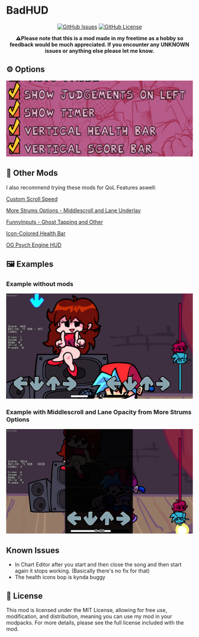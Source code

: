 # BadHUD

<p align="center">
  <a href="https://github.com/Starexify/BadHUD/issues"><img alt="GitHub Issues" src="https://img.shields.io/github/issues/Starexify/BadHUD?style=for-the-badge&color=96000C"></a>
  <a href="https://github.com/Starexify/BadHUD/blob/main/LICENSE"><img alt="GitHub License" src="https://img.shields.io/github/license/Starexify/BadHUD?style=for-the-badge&color=96000C"></a>
</p>

<p align="center">
    <strong>
        ⚠️Please note that this is a mod made in my freetime as a hobby so feedback would be much appreciated. If you encounter any UNKNOWN issues or anything else please let me know.
    </strong>
</p>

## ⚙️ Options

![Options](https://github.com/Starexify/Starexify/blob/main/resources/BadHUD/BadHUD-Options.png?raw=true)

## 🧩 Other Mods

I also recommend trying these mods for QoL Features aswell:

[Custom Scroll Speed](https://gamebanana.com/mods/511039)

[More Strums Options - Middlescroll and Lane Underlay](https://gamebanana.com/mods/519686)

[FunnyInputs - Ghost Tapping and Other](https://gamebanana.com/mods/519072)

[Icon-Colored Health Bar](https://gamebanana.com/mods/511342)

[OG Psych Engine HUD](https://gamebanana.com/mods/511527)

## 🖼️ Examples

### Example without mods

![Example without mods](https://github.com/Starexify/Starexify/blob/main/resources/BadHUD/Example%20Simple.png?raw=true)

### Example with Middlescroll and Lane Opacity from More Strums Options

![Example with Middlescroll](https://github.com/Starexify/Starexify/blob/main/resources/BadHUD/Example%20with%20Middlescroll.png?raw=true)

## Known Issues

- In Chart Editor after you start and then close the song and then start again it stops working. (Basically there's no fix for that)
- The health icons bop is kynda buggy

## 📜 License

This mod is licensed under the MIT License, allowing for free use, modification, and distribution, meaning you can use my mod in your modpacks. For more details, please see the full license included with the mod.
